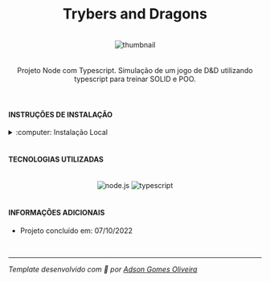 <div align="center"><h1>Trybers and Dragons</h1></div>
<br />
<div align="center"><img src="https://i.ibb.co/YPTkHs9/image.png" alt="thumbnail" /></div>
<br />
<br />
<div align="center">
 Projeto Node com Typescript.
 Simulação de um jogo de D&D utilizando typescript para treinar SOLID e POO.
</div>
<br />
<br />
<h4>INSTRUÇÕES DE INSTALAÇÃO</h4>
<details>
<summary>:computer: Instalação Local</summary>
<br>

> Faça o clone deste repositório `git clone git@github.com:Adson-Gomes-Oliveira/trybers-and-dragons.git`

> Aproveite !! :smile:
</details>
<br />
<h4>TECNOLOGIAS UTILIZADAS</h4>
<br />
<div align="center">
<img src="https://img.shields.io/badge/node.js-6DA55F?style=for-the-badge&logo=node.js&logoColor=white" alt="node.js" />
<img src="https://img.shields.io/badge/typescript-%23007ACC.svg?style=for-the-badge&logo=typescript&logoColor=white" alt="typescript" />
</div>
<br />
<h4>INFORMAÇÕES ADICIONAIS</h4>

- Projeto concluído em: 07/10/2022
<br />

---

*Template desenvolvido com :white_heart: por <a href="https://github.com/Adson-Gomes-Oliveira">Adson Gomes Oliveira</a>* 
